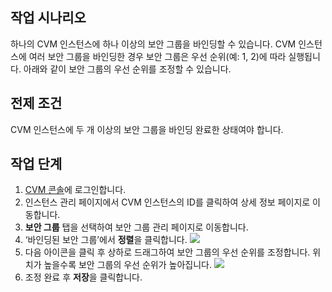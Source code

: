## 작업 시나리오
하나의 CVM 인스턴스에 하나 이상의 보안 그룹을 바인딩할 수 있습니다. CVM 인스턴스에 여러 보안 그룹을 바인딩한 경우 보안 그룹은 우선 순위(예: 1, 2)에 따라 실행됩니다. 아래와 같이 보안 그룹의 우선 순위를 조정할 수 있습니다.

## 전제 조건
CVM 인스턴스에 두 개 이상의 보안 그룹을 바인딩 완료한 상태여야 합니다.

## 작업 단계
1. [CVM 콘솔](https://console.cloud.tencent.com/cvm/index)에 로그인합니다.
2. 인스턴스 관리 페이지에서 CVM 인스턴스의 ID를 클릭하여 상세 정보 페이지로 이동합니다.
3. **보안 그룹** 탭을 선택하여 보안 그룹 관리 페이지로 이동합니다.
4. ‘바인딩된 보안 그룹’에서 **정렬**을 클릭합니다.
    ![](https://qcloudimg.tencent-cloud.cn/raw/d43346b95d58120fe6ca411c49c594ca.png)
5. 다음 아이콘을 클릭 후 상하로 드래그하여 보안 그룹의 우선 순위를 조정합니다. 위치가 높을수록 보안 그룹의 우선 순위가 높아집니다.
    <img src="https://qcloudimg.tencent-cloud.cn/raw/3ae4c410501f99cde11339e41bb65030.png" />
5. 조정 완료 후 **저장**을 클릭합니다.

